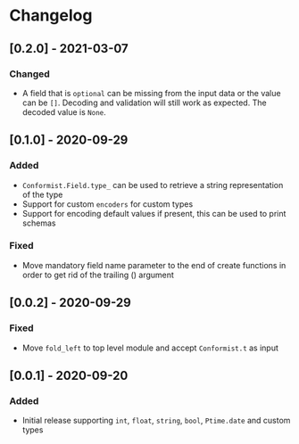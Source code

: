 # Changelog

## [0.2.0] - 2021-03-07
### Changed
- A field that is `optional` can be missing from the input data or the value can be `[]`. Decoding and validation will still work as expected. The decoded value is `None`.

## [0.1.0] - 2020-09-29
### Added
- `Conformist.Field.type_` can be used to retrieve a string representation of the type
- Support for custom `encoders` for custom types
- Support for encoding default values if present, this can be used to print schemas

### Fixed
- Move mandatory field name parameter to the end of create functions in order to get rid of the trailing () argument

## [0.0.2] - 2020-09-29
### Fixed
- Move `fold_left` to top level module and accept `Conformist.t` as input

## [0.0.1] - 2020-09-20
### Added
- Initial release supporting `int`, `float`, `string`, `bool`, `Ptime.date` and custom types
